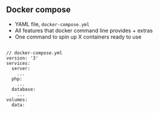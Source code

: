 ## Docker compose

* YAML file, `docker-compose.yml`
* All features that docker command line provides + extras
* One command to spin up X containers ready to use

<pre><code class="yaml" data-trim data-noescape>
// docker-compose.yml
version: '3'
services:
  server:
    ...
  php:
    ...
  database:
    ...
volumes:
  data:
</code></pre>